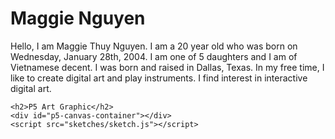 
<html>
    <h1>Maggie Nguyen</h1>
    <p>Hello, I am Maggie Thuy Nguyen. I am a 20 year old who was born on Wednesday, 
        January 28th, 2004. I am one of 5 daughters and I am of Vietnamese decent. I 
    was born and raised in Dallas, Texas. In my free time, I like to create digital art 
and play instruments. I find interest in interactive digital art.</p>

    <h2>P5 Art Graphic</h2>
    <div id="p5-canvas-container"></div>
    <script src="sketches/sketch.js"></script>
</html>
